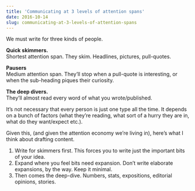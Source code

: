 ```yaml
---
title: 'Communicating at 3 levels of attention spans'
date: 2016-10-14
slug: communicating-at-3-levels-of-attention-spans
---
```

We must write for three kinds of people.

**Quick skimmers.**  
Shortest attention span. They skim. Headlines, pictures, pull-quotes.

**Pausers**  
Medium attention span. They’ll stop when a pull-quote is interesting, or when the sub-heading piques their curiosity.

**The deep divers.**  
They’ll almost read every word of what you wrote/published.

It’s not necessary that every person is just one type all the time. It depends on a bunch of factors (what they’re reading, what sort of a hurry they are in, what do they want/expect etc.).

Given this, (and given the attention economy we’re living in), here’s what I think about drafting content.

1.  Write for skimmers first. This forces you to write just the important bits of your idea.
2.  Expand where you feel bits need expansion. Don’t write elaborate expansions, by the way. Keep it minimal.
3.  Then comes the deep-dive. Numbers, stats, expositions, editorial opinions, stories.